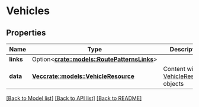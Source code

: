 # Vehicles

## Properties

Name | Type | Description | Notes
------------ | ------------- | ------------- | -------------
**links** | Option<[**crate::models::RoutePatternsLinks**](RoutePatterns_links.md)> |  | [optional]
**data** | [**Vec<crate::models::VehicleResource>**](VehicleResource.md) | Content with [VehicleResource](#vehicleresource) objects | 

[[Back to Model list]](../README.md#documentation-for-models) [[Back to API list]](../README.md#documentation-for-api-endpoints) [[Back to README]](../README.md)


